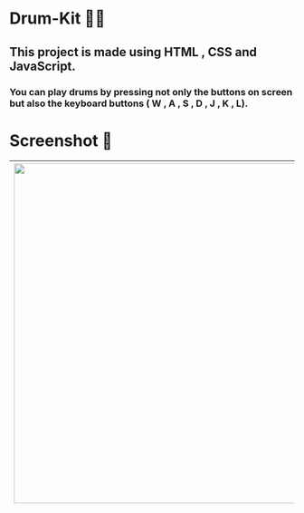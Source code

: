 # Drum-Kit 🥁🥁
## This project is made using HTML , CSS and JavaScript.
### You can play drums by pressing not only the buttons on screen but also the keyboard buttons ( W , A , S , D , J , K , L).

# Screenshot 📸
|<img src="https://user-images.githubusercontent.com/65064180/123460810-d4e6ad00-d605-11eb-8c75-efec19d0081d.png" height="600" width="1000" />|
|---|
